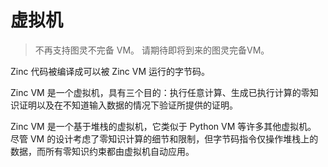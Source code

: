 # 虚拟机

> 不再支持图灵不完备 VM。 请期待即将到来的图灵完备VM。

Zinc 代码被编译成可以被 Zinc VM 运行的字节码。

Zinc VM 是一个虚拟机，具有三个目的：执行任意计算、生成已执行计算的零知识证明以及在不知道输入数据的情况下验证所提供的证明。

Zinc VM 是一个基于堆栈的虚拟机，它类似于 Python VM 等许多其他虚拟机。
尽管 VM 的设计考虑了零知识计算的细节和限制，但字节码指令仅操作堆栈上的数据，而所有零知识约束都由虚拟机自动应用。
